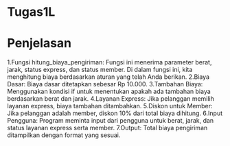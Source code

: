 # Tugas1L
# Penjelasan
1.Fungsi hitung_biaya_pengiriman: Fungsi ini menerima parameter berat, jarak, status express, dan status member. Di dalam fungsi ini, kita menghitung biaya berdasarkan aturan yang telah Anda berikan.
2.Biaya Dasar: Biaya dasar ditetapkan sebesar Rp 10.000.
3.Tambahan Biaya: Menggunakan kondisi if untuk menentukan apakah ada tambahan biaya berdasarkan berat dan jarak.
4.Layanan Express: Jika pelanggan memilih layanan express, biaya tambahan ditambahkan.
5.Diskon untuk Member: Jika pelanggan adalah member, diskon 10% dari total biaya dihitung.
6.Input Pengguna: Program meminta input dari pengguna untuk berat, jarak, dan status layanan express serta member.
7.Output: Total biaya pengiriman ditampilkan dengan format yang sesuai.
